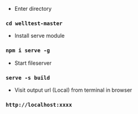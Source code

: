 - Enter directory
### `cd welltest-master`

- Install serve module
### `npm i serve -g`

- Start fileserver
### `serve -s build`

- Visit output url (Local) from terminal in browser
### `http://localhost:xxxx`
